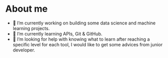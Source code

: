 # About me



- 🔭 I’m currently working on building some data science and machine learning projects.
- 🌱 I’m currently learning APIs, Git & GitHub.
- 🤔 I’m looking for help with knowing what to learn after reaching a specific level for each tool, I would like to get some advices from junior developer.
